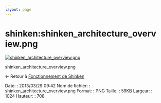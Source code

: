 ```yaml
---
layout: page
---
```


shinken:shinken\_architecture\_overview.png
===========================================

[![shinken\_architecture\_overview.png](..//assets/media/shinken/shinken_architecture_overview.png@cache=&w=900&h=622 "shinken_architecture_overview.png")](..//assets/media/shinken/shinken_architecture_overview.png@cache= "Afficher le fichier original")

shinken\_architecture\_overview.png

← Retour à [Fonctionnement de
Shinken](../../shinken/shinken-work.html "shinken:shinken-work")

Date:
:   2013/03/29 09:42
Nom de fichier:
:   shinken\_architecture\_overview.png
Format:
:   PNG
Taille:
:   59KB
Largeur:
:   1024
Hauteur:
:   708

